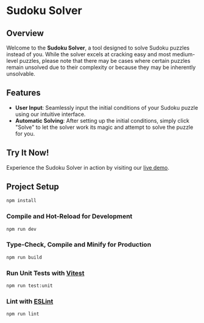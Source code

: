 # Sudoku Solver

## Overview

Welcome to the **Sudoku Solver**, a tool designed to solve Sudoku puzzles instead of you. While the solver excels at cracking easy and most medium-level puzzles, please note that there may be cases where certain puzzles remain unsolved due to their complexity or because they may be inherently unsolvable.

## Features

- **User Input**: Seamlessly input the initial conditions of your Sudoku puzzle using our intuitive interface.
- **Automatic Solving**: After setting up the initial conditions, simply click "Solve" to let the solver work its magic and attempt to solve the puzzle for you.

## Try It Now!

Experience the Sudoku Solver in action by visiting our [live demo](https://dimazollo.github.io/sudoku-solver/).

## Project Setup

```sh
npm install
```

### Compile and Hot-Reload for Development

```sh
npm run dev
```

### Type-Check, Compile and Minify for Production

```sh
npm run build
```

### Run Unit Tests with [Vitest](https://vitest.dev/)

```sh
npm run test:unit
```

### Lint with [ESLint](https://eslint.org/)

```sh
npm run lint
```

